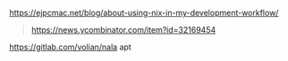 https://ejpcmac.net/blog/about-using-nix-in-my-development-workflow/
> https://news.ycombinator.com/item?id=32169454

https://gitlab.com/volian/nala apt
> 